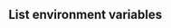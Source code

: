 <!-- usedin: [ _legacy_docker/Toolbelt/toolbelt-env-vars.md, _maestro/Toolbelt/toolbelt-env-vars.md, _node/toolbelt/toolbelt-env-vars.md, _rails/Toolbelt/toolbelt-env-vars.md] -->


## List environment variables

